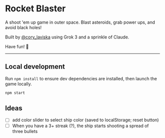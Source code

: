 # Rocket Blaster

A shoot 'em up game in outer space. Blast asteroids, grab power ups, and avoid black holes!

Built by [@cory_laviska](https://x.com/cory_laviska) using Grok 3 and a sprinkle of Claude.

Have fun! 🚀

---

## Local development

Run `npm install` to ensure dev dependencies are installed, then launch the game locally.

```sh
npm start
```

## Ideas

- [ ] add color slider to select ship color (saved to localStorage; reset button)
- [ ] When you have a 3+ streak (?), the ship starts shooting a spread of three bullets
